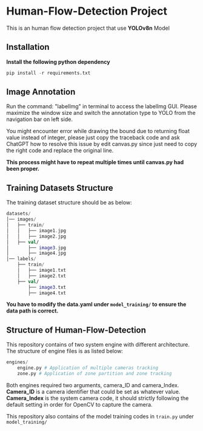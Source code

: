 # Human-Flow-Detection Project

This is an human flow detection project that use **YOLOv8n** Model

## Installation

**Install the following python dependency**

```python
pip install -r requirements.txt
```

## Image Annotation

Run the command: "labelImg" in terminal to access the labelImg GUI. Please maximize the window size and switch the annotation type to YOLO from the navigation bar on left side.

You might encounter error while drawing the bound due to returning float value instead of integer, please just copy the traceback code and ask ChatGPT how to resolve this issue by edit canvas.py since just need to copy the right code and replace the original line.

**This process might have to repeat multiple times until canvas.py had been proper.**

## Training Datasets Structure

The training dataset structure should be as below:

```kotlin
datasets/
│── images/
│   ├── train/
│   │   ├── image1.jpg
│   │   ├── image2.jpg
│   ├── val/
│       ├── image3.jpg
│       ├── image4.jpg
│── labels/
    ├── train/
    │   ├── image1.txt
    │   ├── image2.txt
    ├── val/
        ├── image3.txt
        ├── image4.txt
```

**You have to modify the data.yaml under `model_training/` to ensure the data path is correct.**

## Structure of Human-Flow-Detection

This repository contains of two system engine with different architecture. The structure of engine files is as listed below:

```python
engines/
    engine.py # Application of multiple cameras tracking
    zone.py # Application of zone partition and zone tracking
```

Both engines required two arguments, camera_ID and camera_Index. **Camera_ID** is a camera identifier that could be set as whatever value. **Camera_Index** is the system camera code, it should strictly following the default setting in order for OpenCV to capture the camera.

This repository also contains of the model training codes in `train.py` under `model_training/`


